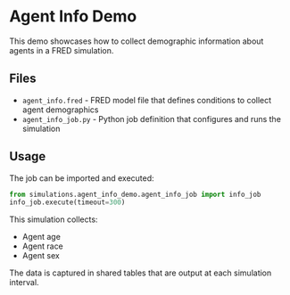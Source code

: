 # Agent Info Demo

This demo showcases how to collect demographic information about agents in a FRED simulation.

## Files

- `agent_info.fred` - FRED model file that defines conditions to collect agent demographics
- `agent_info_job.py` - Python job definition that configures and runs the simulation

## Usage

The job can be imported and executed:

```python
from simulations.agent_info_demo.agent_info_job import info_job
info_job.execute(timeout=300)
```

This simulation collects:
- Agent age
- Agent race
- Agent sex

The data is captured in shared tables that are output at each simulation interval.
